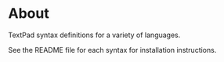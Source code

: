 # About

TextPad syntax definitions for a variety of languages.

See the README file for each syntax for installation instructions.
